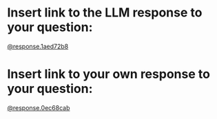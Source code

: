 # Insert link to the LLM response to your question:


[@response.1aed72b8](../../context/design/brainstorming/questioning.md/steps/response.1aed72b8.md)


# Insert link to your own response to your question:


[@response.0ec68cab](../../context/design/brainstorming/questioning.md/steps/response.0ec68cab.md)


